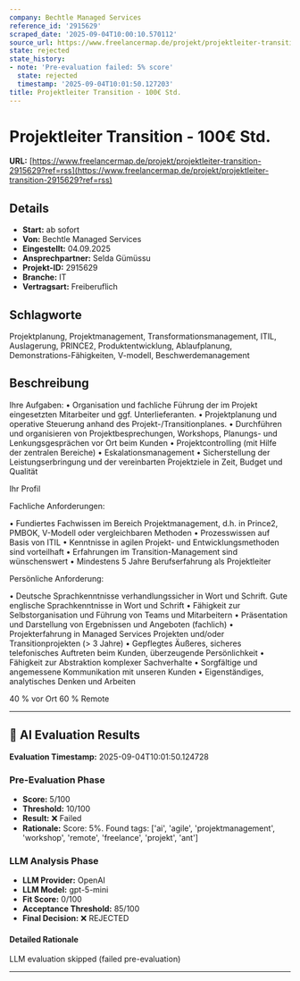 ```yaml
---
company: Bechtle Managed Services
reference_id: '2915629'
scraped_date: '2025-09-04T10:00:10.570112'
source_url: https://www.freelancermap.de/projekt/projektleiter-transition-2915629?ref=rss
state: rejected
state_history:
- note: 'Pre-evaluation failed: 5% score'
  state: rejected
  timestamp: '2025-09-04T10:01:50.127203'
title: Projektleiter Transition - 100€ Std.
---
```



# Projektleiter Transition - 100€ Std.
**URL:** [https://www.freelancermap.de/projekt/projektleiter-transition-2915629?ref=rss](https://www.freelancermap.de/projekt/projektleiter-transition-2915629?ref=rss)
## Details
- **Start:** ab sofort
- **Von:** Bechtle Managed Services
- **Eingestellt:** 04.09.2025
- **Ansprechpartner:** Selda Gümüssu
- **Projekt-ID:** 2915629
- **Branche:** IT
- **Vertragsart:** Freiberuflich

## Schlagworte
Projektplanung, Projektmanagement, Transformationsmanagement, ITIL, Auslagerung, PRINCE2, Produktentwicklung, Ablaufplanung, Demonstrations-Fähigkeiten, V-modell, Beschwerdemanagement

## Beschreibung
Ihre Aufgaben:
• Organisation und fachliche Führung der im Projekt eingesetzten Mitarbeiter und ggf. Unterlieferanten.
• Projektplanung und operative Steuerung anhand des Projekt-/Transitionplanes.
• Durchführen und organisieren von Projektbesprechungen, Workshops, Planungs- und Lenkungsgesprächen vor Ort beim Kunden
• Projektcontrolling (mit Hilfe der zentralen Bereiche)
• Eskalationsmanagement
• Sicherstellung der Leistungserbringung und der vereinbarten Projektziele in Zeit, Budget und Qualität

Ihr Profil

Fachliche Anforderungen:

• Fundiertes Fachwissen im Bereich Projektmanagement, d.h. in Prince2, PMBOK, V-Modell oder vergleichbaren Methoden
• Prozesswissen auf Basis von ITIL
• Kenntnisse in agilen Projekt- und Entwicklungsmethoden sind vorteilhaft
• Erfahrungen im Transition-Management sind wünschenswert
• Mindestens 5 Jahre Berufserfahrung als Projektleiter

Persönliche Anforderung:

• Deutsche Sprachkenntnisse verhandlungssicher in Wort und Schrift. Gute englische Sprachkenntnisse in Wort und Schrift
• Fähigkeit zur Selbstorganisation und Führung von Teams und Mitarbeitern
• Präsentation und Darstellung von Ergebnissen und Angeboten (fachlich)
• Projekterfahrung in Managed Services Projekten und/oder Transitionprojekten (> 3 Jahre)
• Gepflegtes Äußeres, sicheres telefonisches Auftreten beim Kunden, überzeugende Persönlichkeit
• Fähigkeit zur Abstraktion komplexer Sachverhalte
• Sorgfältige und angemessene Kommunikation mit unseren Kunden
• Eigenständiges, analytisches Denken und Arbeiten

40 % vor Ort
60 % Remote

---

## 🤖 AI Evaluation Results

**Evaluation Timestamp:** 2025-09-04T10:01:50.124728

### Pre-Evaluation Phase
- **Score:** 5/100
- **Threshold:** 10/100
- **Result:** ❌ Failed
- **Rationale:** Score: 5%. Found tags: ['ai', 'agile', 'projektmanagement', 'workshop', 'remote', 'freelance', 'projekt', 'ant']

### LLM Analysis Phase
- **LLM Provider:** OpenAI
- **LLM Model:** gpt-5-mini
- **Fit Score:** 0/100
- **Acceptance Threshold:** 85/100
- **Final Decision:** ❌ REJECTED

#### Detailed Rationale
LLM evaluation skipped (failed pre-evaluation)

---

